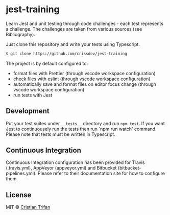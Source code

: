 # jest-training

Learn Jest and unit testing through code challenges - each test represents a challenge. The challenges are taken from various sources (see Bibliography).

Just clone this repository and write your tests using Typescript.

```sh
$ git clone https://github.com/crissdev/jest-training
```

The project is by default configured to:

- format files with Prettier (through vscode workspace configuration)
- check files with eslint (through vscode workspace configuration)
- automatically save and format files on editor focus change (through vscode workspace configuration)
- run tests with Jest

## Development

Put your test suites under `__tests__` directory and run `npm test`. If you want Jest to continuousely run the tests then run `npm run watch' command. Please note that tests must be written in Typescript.

## Continuous Integration

Continuous Integration configuration has been provided for Travis (.travis.yml), AppVeyor (appveyor.yml) and Bitbucket (bitbucket-pipelines.yml). Please refer to their documentation site for how to configure them.

## License

MIT © [Cristian Trifan](https://crissdev.com)
